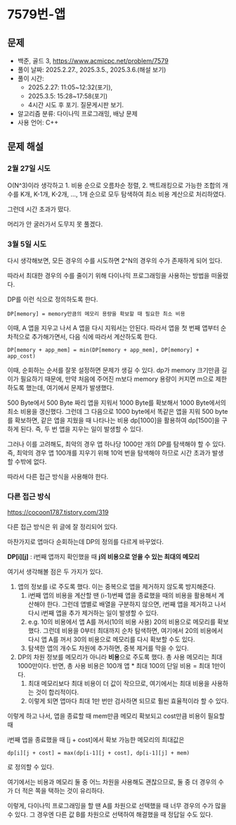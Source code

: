 # 7579번-앱

## 문제

- 백준, 골드 3, https://www.acmicpc.net/problem/7579
- 풀이 날짜: 2025.2.27., 2025.3.5., 2025.3.6.(해설 보기)
- 풀이 시간:
  - 2025.2.27: 11:05~12:32(포기),
  - 2025.3.5: 15:28~17:58(포기)
  - 4시간 시도 후 포기. 질문게시판 보기.
- 알고리즘 분류: 다이나믹 프로그래밍, 배낭 문제
- 사용 언어: C++

## 문제 해설

### 2월 27일 시도

O(N^3)이라 생각하고 1. 비용 순으로 오름차순 정렬, 2. 백트래킹으로 가능한 조합의 개수를 K개, K-1개, K-2개, …, 1개 순으로 모두 탐색하여 최소 비용 계산으로 처리하였다.

그런데 시간 초과가 떴다.

머리가 안 굴러가서 도무지 못 풀겠다.

### 3월 5일 시도

다시 생각해보면, 모든 경우의 수를 시도하면 2^N의 경우의 수가 존재하게 되어 있다.

따라서 최대한 경우의 수를 줄이기 위해 다이나믹 프로그래밍을 사용하는 방법을 떠올렸다.

DP를 이런 식으로 정의하도록 한다.

`DP[memory] = memory만큼의 메모리 용량을 확보할 때 필요한 최소 비용`

이때, A 앱을 지우고 나서 A 앱을 다시 지워서는 안된다. 따라서 앱을 첫 번째 앱부터 순차적으로 추가해가면서, 다음 식에 따라서 계산하도록 한다.

`DP[memory + app_mem] = min(DP[memory + app_mem], DP[memory] + app_cost)`

이때, 순회하는 순서를 잘못 설정하면 문제가 생길 수 있다. dp가 memory 크기만큼 길이가 필요하기 때문에, 만약 처음에 주어진 m보다 memory 용량이 커지면 m으로 제한하도록 했는데, 여기에서 문제가 발생했다.

500 Byte에서 500 Byte 짜리 앱을 지워서 1000 Byte를 확보해서 1000 Byte에서의 최소 비용을 갱신했다. 그런데 그 다음으로 1000 byte에서 똑같은 앱을 지워 500 byte를 확보하면, 같은 앱을 지웠을 때 나타나는 비용 dp[1000]을 활용하여 dp[1500]을 구하게 된다. 즉, 두 번 앱을 지우는 일이 발생할 수 있다.

그러나 이를 고려해도, 최악의 경우 앱 하나당 1000만 개의 DP를 탐색해야 할 수 있다. 즉, 최악의 경우 앱 100개를 지우기 위해 10억 번을 탐색해야 하므로 시간 초과가 발생할 수밖에 없다.

따라서 다른 접근 방식을 사용해야 한다.

### 다른 접근 방식

https://cocoon1787.tistory.com/319

다른 접근 방식은 위 글에 잘 정리되어 있다.

마찬가지로 앱마다 순회하는데 DP의 정의를 다르게 바꾸었다.

**DP[i][j]** : i번째 앱까지 확인했을 때 **j의 비용으로 얻을 수 있는 최대의 메모리**

여기서 생각해볼 점은 두 가지가 있다.

1. 앱의 정보를 i로 주도록 했다. 이는 중복으로 앱을 제거하지 않도록 방지해준다.
   1. i번째 앱의 비용을 계산할 땐 (i-1)번째 앱을 종료했을 때의 비용을 활용해서 계산해야 한다. 그런데 앱별로 배열을 구분하지 않으면, i번째 앱을 제거하고 나서 다시 i번째 앱을 추가 제거하는 일이 발생할 수 있다.
   2. e.g. 10의 비용에서 앱 A를 꺼서(10의 비용 사용) 20의 비용으로 메모리를 확보했다. 그런데 비용을 0부터 최대까지 순차 탐색하면, 여기에서 20의 비용에서 다시 앱 A를 꺼서 30의 비용으로 메모리를 다시 확보할 수도 있다.
   3. 탐색한 앱의 개수도 차원에 추가하면, 중복 제거를 막을 수 있다.
2. DP의 차원 정보를 메모리가 아니라 **비용**으로 주도록 했다. 총 사용 메모리는 최대 1000만이다. 반면, 총 사용 비용은 100개 앱 \* 최대 100의 단일 비용 = 최대 1만이다.
   1. 최대 메모리보다 최대 비용이 더 값이 작으므로, 여기에서는 최대 비용을 사용하는 것이 합리적이다.
   2. 이렇게 되면 앱마다 최대 1만 번만 검사하면 되므로 훨씬 효율적이라 할 수 있다.

이렇게 하고 나서, 앱을 종료할 때 mem만큼 메모리 확보되고 cost만큼 비용이 필요할 때

i번째 앱을 종료했을 때 [j + cost]에서 확보 가능한 메모리의 최대값은

`dp[i][j + cost] = max(dp[i-1][j + cost], dp[i-1][j] + mem)`

로 정의할 수 있다.

여기에서는 비용과 메모리 둘 중 어느 차원을 사용해도 괜찮으므로, 둘 중 더 경우의 수가 더 적은 쪽을 택하는 것이 유리하다.

이렇게, 다이나믹 프로그래밍을 할 땐 A를 차원으로 선택했을 때 너무 경우의 수가 많을 수 있다. 그 경우엔 다른 값 B를 차원으로 선택하여 해결했을 때 정답일 수도 있다.
